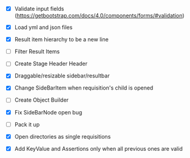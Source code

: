 - [x] Validate input fields (https://getbootstrap.com/docs/4.0/components/forms/#validation)
- [x] Load yml and json files
- [x] Result item hierarchy to be a new line
- [ ] Filter Result Items
- [ ] Create Stage Header Header
- [x] Draggable/resizable sidebar/resultbar 
- [x] Change SideBarItem when requisition's child is opened
- [ ] Create Object Builder
- [x] Fix SideBarNode open bug
- [ ] Pack it up
- [x] Open directories as single requisitions
- [x] Add KeyValue and Assertions only when all previous ones are valid


